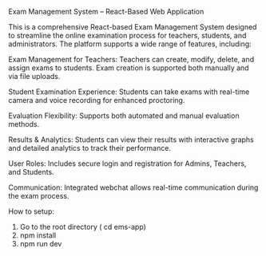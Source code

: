 Exam Management System – React-Based Web Application

This is a comprehensive React-based Exam Management System designed to streamline the online examination process for teachers, students, and administrators. The platform supports a wide range of features, including:

Exam Management for Teachers: Teachers can create, modify, delete, and assign exams to students. Exam creation is supported both manually and via file uploads.

Student Examination Experience: Students can take exams with real-time camera and voice recording for enhanced proctoring.

Evaluation Flexibility: Supports both automated and manual evaluation methods.

Results & Analytics: Students can view their results with interactive graphs and detailed analytics to track their performance.

User Roles: Includes secure login and registration for Admins, Teachers, and Students.

Communication: Integrated webchat allows real-time communication during the exam process.




How to setup:
1) Go to the root directory ( cd ems-app)
2) npm install
3) npm run dev